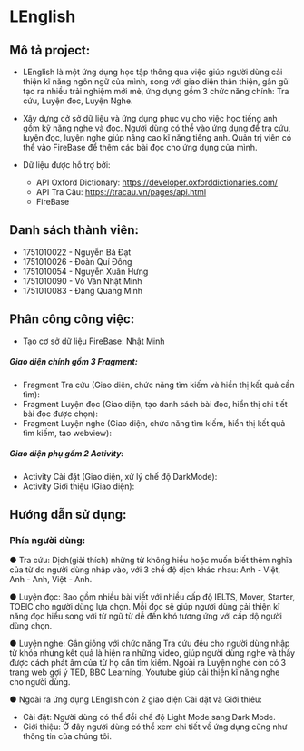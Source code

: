 # LEnglish
## Mô tả project:
  - LEnglish là một ứng dụng học tập thông qua việc giúp người dùng cải thiện kĩ năng ngôn ngữ của mình, song với giao diện thân thiện, gần gũi tạo ra nhiều trải nghiệm mới mẻ, ứng dụng gồm 3 chức năng chính: Tra cứu, Luyện đọc, Luyện Nghe.
  
  - Xây dựng cở sở dữ liệu và ứng dụng phục vụ cho việc học tiếng anh gồm kỹ năng nghe và đọc. Người dùng có thể vào ứng dụng để tra cứu, luyện đọc, luyện nghe giúp nâng cao kĩ năng tiếng anh. Quản trị viên có thể vào FireBase để thêm các bài đọc cho ứng dụng của mình.

  - Dữ liệu được hỗ trợ bởi:
    + API Oxford Dictionary: https://developer.oxforddictionaries.com/ 
    + API Tra Câu: https://tracau.vn/pages/api.html 
    + FireBase 

## Danh sách thành viên:
+ 1751010022 - Nguyễn Bá Đạt
+ 1751010026 - Đoàn Quí Đông
+ 1751010054 - Nguyễn Xuân Hưng
+ 1751010090 - Võ Văn Nhật Minh
+ 1751010083 - Đặng Quang Minh

## Phân công công việc:
 - Tạo cơ sở dữ liệu FireBase: Nhật Minh
  ##### Giao diện chính gồm 3 Fragment:
  + Fragment Tra cứu (Giao diện, chức năng tìm kiếm và hiển thị kết quả cần tìm):
  + Fragment Luyện đọc (Giao diện, tạo danh sách bài đọc, hiển thị chi tiết bài đọc được chọn):
  + Fragment Luyện nghe (Giao diện, chức năng tìm kiếm, hiển thị kết quả tìm kiếm, tạo webview):
  ##### Giao diện phụ gồm 2 Activity:
  + Activity Cài đặt (Giao diện, xử lý chế độ DarkMode):
  + Activity Giới thiệu (Giao diện):
## Hướng dẫn sử dụng:
 ### Phía người dùng:
   ● Tra cứu: Dịch(giải thích) những từ không hiểu hoặc muốn biết thêm nghĩa của từ do người dùng nhập vào, với 3 chế độ dịch khác nhau: Anh - Việt, Anh - Anh, Việt - Anh.
        
   ● Luyện đọc: Bao gồm nhiều bài viết với nhiều cấp độ IELTS, Mover, Starter, TOEIC cho người dùng lựa chọn. Mỗi đọc sẽ giúp người dùng cải thiện kĩ năng đọc hiểu song với từ ngữ từ dễ đến khó tương ứng với cấp dộ người dùng chọn.
   
   ● Luyện nghe: Gần giống với chức năng Tra cứu đều cho người dùng nhập từ khóa nhưng kết quả là hiện ra những video, giúp người dùng nghe và thấy được cách phát âm của từ họ cần tìm kiếm. Ngoài ra Luyện nghe còn có 3 trang web gợi ý TED, BBC Learning, Youtube giúp cải thiện kĩ năng nghe cho người dùng.
   
  ● Ngoài ra ứng dụng LEnglish còn 2 giao diện Cài đặt và Giới thiêu:
   + Cài đặt: Người dùng có thể đổi chế độ Light Mode sang Dark Mode.
   + Giới thiệu: Ở đây người dùng có thể xem chi tiết về ứng dụng cũng như thông tin của chúng tôi.
 
 
